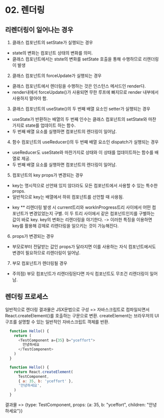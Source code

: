 # 02. 렌더링

## 리렌더링이 일어나는 경우
1. 클래스 컴포넌트의 setState가 실행되는 경우
  - state의 변화는 컴포넌트 상태의 변화를 의미.
  - 클래스 컴포넌트에서는 stste의 변화를 setState 호출을 통해 수행하므로 리렌더링이 발생
2. 클래스 컴포넌트의 forceUpdate가 실행되는 경우
  - 클래스 컴포넌트에서 렌더링을 수행하는 것은 인스턴스 메서드인 render다.
  - render내에서 forceUpdate()가 사용되면 무한 루프에 빠지므로 render 내부에서 사용하지 말아야 함.
3. 클래스 컴포넌트의 useState()의 두 번째 배열 요소인 setter가 실행되는 경우
  - useState가 반환하는 배열의 두 번째 인수는 클래스 컴포넌트의 setState와 마찬가지로 state를 업데이트 하는 함수.
  - 두 번째 배열 요소를 실행하면 컴포넌트의 렌더링이 일어남.
4. 함수 컴포넌트의 useReducer()의 두 번째 배열 요소인 dispatch가 실행되는 경우
  - useReducer도 useState와 마찬가지로 상태와 이 상태를 업데이트하는 함수를 배열로 제공.
  - 두 번째 배열 요소를 실행하면 컴포넌트의 렌더링이 일어남.
5. 컴포넌트의 key props가 변경되는 경우
  - key는 명시적으로 선언돼 있지 않더라도 모든 컴포넌트에서 사용할 수 있는 특수한 props.
  - 일반적으로 key는 배열에서 하위 컴포넌트를 선언할 때 사용됨. 
  * key
    ** 리렌더링 발생 시 current트리와 workInProgress트리 사이에서 어떤 컴포넌트가 변경있었는지 구별.
    이 두 트리 사이에서 같은 컴포넌트인지를 구별하는 값이 바로 key.
    key의 변화는 리렌더링을 야기한다. -> 이러한 특징을 이용하면 key를 활용해 강제로 리렌더링을 일으키는 것이 가능해진다.

6. props가 변경되는 경우
  - 부모로부터 전달받는 값인 props가 달라지면 이를 사용하는 자식 컴포넌트에서도 변경이 필요하므로 리렌더링이 일어남.
7. 부모 컴포넌트가 렌더링될 경우
  - 주의점) 부모 컴포넌트가 리렌더링된다면 자식 컴포넌트도 무조건 리렌더링이 일어남.


## 렌더링 프로세스
일반적으로 렌더링 결과물은 JSX문법으로 구성 => 자바스크립트로 컴파일되면서 React.createElement()를 호출하는 구문으로 변환.
createElement는 브라우저의 UI구조를 설명할 수 있는 일반적인 자바스크립트 객체를 반환.

```javascript
  function Hello() {
    return (
      <TestComponent a={35} b="yceffort">
        안녕하세요
      </TestComponent>
    )
  }
```

```javascript
  function Hello() {
    return React.createElement(
      TestComponent,
      { a: 35, b: 'yceffort' },
      '안녕하세요',
    )
  }
```

결과물 => {type: TestComponent, props: {a: 35, b: "yceffort", children: "안녕하세요"}}
